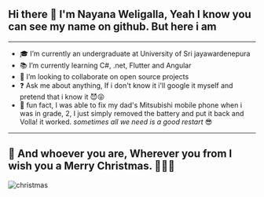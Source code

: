 ## Hi there 👋 I'm Nayana Weligalla, Yeah I know you can see my name on github. But here i am
---

- 🎓 I’m currently an undergraduate at University of Sri jayawardenepura
- 📚  I’m currently learning C#, .net, Flutter and Angular
- 🤝 I’m looking to collaborate on open source projects
- ❓ Ask me about anything, If i don't know it i'll google it myself and pretend that i know it 😈😝
- 👻 fun fact, I was able to fix my dad's Mitsubishi mobile phone when i was in grade, 2, I just simply removed the battery and put it back and Volla! it worked. _sometimes all we need is a good restart_ 😎
---

## 🎁 And whoever you are, Wherever you from I wish you a Merry Christmas. 🎄🎅🤶
![christmas](https://media.giphy.com/media/Rcmyx7NfyNhSM/giphy.gif)
